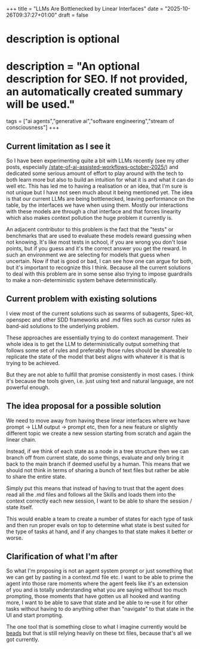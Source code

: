 +++
title = "LLMs Are Bottlenecked by Linear Interfaces"
date = "2025-10-26T09:37:27+01:00"
draft = false

#
# description is optional
#
# description = "An optional description for SEO. If not provided, an automatically created summary will be used."

tags = ["ai agents","generative ai","software engineering","stream of consciousness"]
+++

## Current limitation as I see it
So I have been experimenting quite a bit with LLMs recently (see my other posts,
especially [/state-of-ai-assisted-workflows-october-2025/](/state-of-ai-assisted-workflows-october-2025/)) and dedicated some
serious amount of effort to play around with the tech to both learn more but
also to build an intuition for what it is and what it can do well etc. This has
led me to having a realisation or an idea, that I'm sure is not unique but I have not seen much
about it being mentioned yet. The idea is that our current LLMs are being
bottlenecked, leaving performance on the table, by the interfaces we have when
using them. Mostly our interactions with these models are through a chat
interface and that forces linearity which also makes context pollution the huge
problem it currently is.

An adjacent contributor to this problem is the fact that the "tests" or
benchmarks that are used to evaluate these models reward guessing when not knowing.
It's like most tests in school, if you are wrong you don't lose points, but if you
guess and it's the correct answer you get the reward. In such an environment we
are selecting for models that guess when uncertain. Now if that is good or bad,
I can see how one can argue for both, but it's important to recognize this I
think. Because all the current solutions to deal with this problem are in some
sense also trying to impose guardrails to make a non-deterministic system
behave deterministically.

## Current problem with existing solutions
I view most of the current solutions such as swarms of subagents, Spec-kit,
openspec and other SDD frameworks and .md files such as cursor rules as band-aid
solutions to the underlying problem.

These approaches are essentially trying to do context management. Their whole idea
is to get the LLM to deterministically output something that follows some set of
rules and preferably those rules should be shareable to replicate the state of
the model that best aligns with whatever it is that is trying to be achieved. 

But they are not able to fulfill that promise consistently in most cases. I
think it's because the tools given, i.e. just using text and natural language,
are not powerful enough.

## The idea proposal for a possible solution
We need to move away from having these linear interfaces where we have prompt ->
LLM output -> prompt etc, then for a new feature or slightly different topic we
create a new session starting from scratch and again the linear chain.

Instead, if we think of each state as a node in a tree structure then we can
branch off from current state, do some things, evaluate and only bring it back to
the main branch if deemed useful by a human. This means that we should not think
in terms of sharing a bunch of text files but rather be able to share the entire
state.

Simply put this means that instead of having to trust that the agent does read
all the .md files and follows all the Skills and loads them into the context
correctly each new session, I want to be able to share the session / state
itself. 

This would enable a team to create a number of states for each type of task and
then run proper evals on top to determine what state is best suited for the type
of tasks at hand, and if any changes to that state makes it better or worse.

## Clarification of what I'm after
So what I'm proposing is not an agent system prompt or just something that we can
get by pasting in a context.md file etc. I want to be able to prime the agent
into those rare moments where the agent feels like it's an extension of you and
is totally understanding what you are saying without too much prompting, those
moments that have gotten us all hooked and wanting more, I want to be able to
save that state and be able to re-use it for other tasks without having to do
anything other than "navigate" to that state in the UI and start prompting. 

The one tool that is something close to what I imagine currently would be [beads](https://github.com/steveyegge/beads)
but that is still relying heavily on these txt files, because that's all we got
currently.

